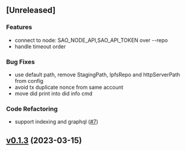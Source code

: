 <a name="unreleased"></a>
## [Unreleased]

### Features
- connect to node: SAO_NODE_API,SAO_API_TOKEN over --repo
- handle timeout order

### Bug Fixes
- use default path, remove StagingPath, IpfsRepo and httpServerPath from config
- avoid tx duplicate nonce from same account
- move did print into did info cmd

### Code Refactoring
- support indexing and graphql ([#7](https://github.com/SAONetwork/sao-node.git/issues/7))


<a name="v0.1.3"></a>
## [v0.1.3](https://github.com/SAONetwork/sao-node.git/compare/v0.1.2...v0.1.3) (2023-03-15)

